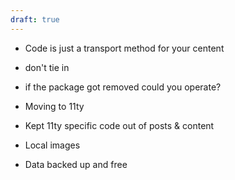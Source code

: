 ```yaml
---
draft: true
---
```


- Code is just a transport method for your centent
- don't tie in
- if the package got removed could you operate?


- Moving to 11ty
- Kept 11ty specific code out of posts & content
- Local images
- Data backed up and free

